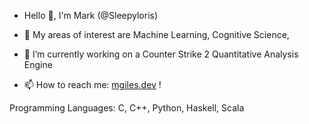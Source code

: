 - Hello 👋, I'm Mark (@Sleepyloris) 

- 🔬 My areas of interest are Machine Learning, Cognitive Science, 
- 🔭 I’m currently working on a Counter Strike 2 Quantitative Analysis Engine 
- 📫 How to reach me: [mgiles.dev](mgiles.dev) !

Programming Languages: C, C++, Python, Haskell, Scala

<!--

Programmer, . Interested in

Clean Code

<!--

& VR Mind Palace for learning Hanzi

**sleepyloris/sleepyloris** is a ✨ _special_ ✨ repository because its `README.md` (this file) appears on your GitHub profile.

Here are some ideas to get you started:

- 🔭 I’m currently working on ...
- 🌱 I’m currently learning ...
- 👯 I’m looking to collaborate on ...


- 🤔 I’m looking for help with ...
- 💬 Ask me about ...
- 📫 How to reach me: ...
- 😄 Pronouns: ...
- ⚡ Fun fact: ...
-->
